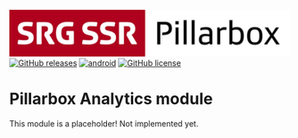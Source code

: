 [![Pillarbox logo](https://github.com/SRGSSR/pillarbox-apple/blob/main/docs/README-images/logo.jpg)](https://github.com/SRGSSR/pillarbox-android)
[![GitHub releases](https://img.shields.io/github/v/release/SRGSSR/pillarbox-android)](https://github.com/SRGSSR/pillarbox-android/releases)
[![android](https://img.shields.io/badge/android-21+-green)](https://github.com/SRGSSR/pillarbox-android)
[![GitHub license](https://img.shields.io/github/license/SRGSSR/pillarbox-android)](https://github.com/SRGSSR/pillarbox-android/blob/main/LICENSE)

# Pillarbox Analytics module

This module is a placeholder! Not implemented yet.
